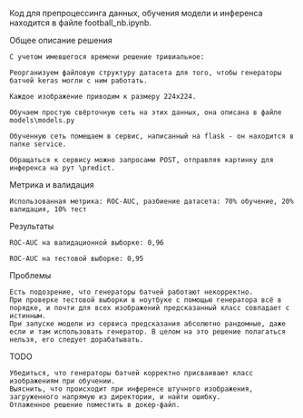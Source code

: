 Код для препроцессинга данных, обучения модели и инференса находится в файле football_nb.ipynb.

Общее описание решения

	С учетом имевшегося времени решение тривиальное: 
	
	Реорганизуем файловую структуру датасета для того, чтобы генераторы батчей keras могли с ним работать.
	
	Каждое изображение приводим к размеру 224х224.
	
	Обучаем простую свёрточную сеть на этих данных, она описана в файле models\models.py
	
	Обученную сеть помещаем в сервис, написанный на flask - он находится в папке service.
	
	Обращаться к сервису можно запросами POST, отправляя картинку для инференса на рут \predict.
	
	
	
Метрика и валидация

	Использованная метрика: ROC-AUC, разбиение датасета: 70% обучение, 20% валидация, 10% тест
	
	
Результаты

	ROC-AUC на валидационной выборке: 0,96
	
	ROC-AUC на тестовой выборке: 0,95	
	
	
Проблемы

	Есть подозрение, что генераторы батчей работают некорректно. 
	При проверке тестовой выборки в ноутбуке с помощью генератора всё в порядке, и почти для всех изображений предсказанный класс совпадает с истинным.
	При запуске модели из сервиса предсказания абсолютно рандомные, даже если и там использовать генератор. В целом на это решение полагаться нельзя, его следует дорабатывать.
	

TODO

	Убедиться, что генераторы батчей корректно присваивают класс изображениям при обучении.
	Выяснить, что происходит при инференсе штучного изображения, загруженного напрямую из директории, и найти ошибку.
	Отлаженное решение поместить в докер-файл.
   